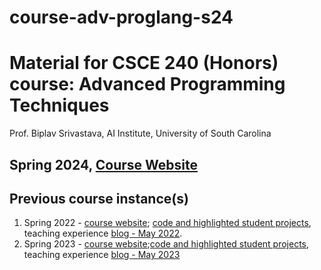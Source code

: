 # course-adv-proglang-s24

# Material for CSCE 240 (Honors) course: Advanced Programming Techniques


Prof. Biplav Srivastava, AI Institute, University of South Carolina

Spring 2024, [**Course Website**](https://sites.google.com/site/biplavsrivastava/teaching/prog-csce-240-spring-2024-advanced-programming-techniques)
---

<!--- 
## A Few Highlighted Student Course Projects
_A few course project highlights_
---> 

## Previous course instance(s)
1. Spring 2022 - [course website](https://sites.google.com/site/biplavsrivastava/teaching/csce-240-advanced-programming-techniques/csce-240-spring-2022-advanced-programming-techniques); [code and highlighted student projects](https://github.com/biplav-s/course-adv-proglang), teaching experience [blog - May 2022](https://www.linkedin.com/pulse/back-c-teaching-undergraduate-programming-course-after-srivastava/).
2. Spring 2023 - [course website](https://github.com/biplav-s/course-adv-proglang-s23);[code and highlighted student projects](https://github.com/biplav-s/course-adv-proglang-s23), teaching experience [blog - May 2023](https://www.linkedin.com/pulse/c-chatgpt-age-teaching-undergraduate-programming-after-srivastava/) 

